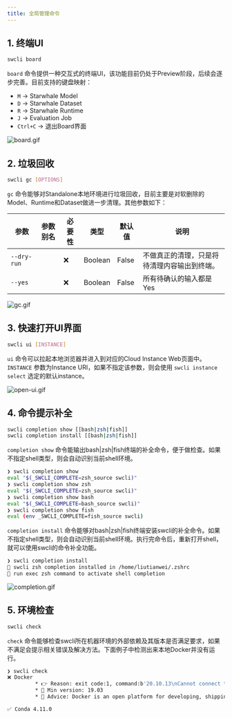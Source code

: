 ```yaml
---
title: 全局管理命令
---
```


## 1. 终端UI

```bash
swcli board
```

`board` 命令提供一种交互式的终端UI，该功能目前仍处于Preview阶段，后续会逐步完善。目前支持的键盘映射：

- `M` -> Starwhale Model
- `D` -> Starwhale Dataset
- `R` -> Starwhale Runtime
- `J` -> Evaluation Job
- `Ctrl+C` -> 退出Board界面

![board.gif](../../../img/board.gif)

## 2. 垃圾回收

```bash
swcli gc [OPTIONS]
```

`gc` 命令能够对Standalone本地环境进行垃圾回收，目前主要是对软删除的Model、Runtime和Dataset做进一步清理。其他参数如下：

|参数|参数别名|必要性|类型|默认值|说明|
|------|--------|-------|-----------|-----|-----------|
|`--dry-run`||❌|Boolean|False|不做真正的清理，只是将待清理内容输出到终端。|
|`--yes`||❌|Boolean|False|所有待确认的输入都是Yes|

![gc.gif](../../../img/gc.gif)

## 3. 快速打开UI界面

```bash
swcli ui [INSTANCE]
```

`ui` 命令可以拉起本地浏览器并进入到对应的Cloud Instance Web页面中。`INSTANCE` 参数为Instance URI，如果不指定该参数，则会使用 `swcli instance select` 选定的默认instance。

![open-ui.gif](../../../img/open-ui.gif)

## 4. 命令提示补全

```bash
swcli completion show [[bash|zsh|fish]]
swcli completion install [[bash|zsh|fish]]
```

`completion show` 命令能输出bash|zsh|fish终端的补全命令，便于做检查。如果不指定shell类型，则会自动识别当前shell环境。

```bash
❯ swcli completion show
eval "$(_SWCLI_COMPLETE=zsh_source swcli)"
❯ swcli completion show zsh
eval "$(_SWCLI_COMPLETE=zsh_source swcli)"
❯ swcli completion show bash
eval "$(_SWCLI_COMPLETE=bash_source swcli)"
❯ swcli completion show fish
eval (env _SWCLI_COMPLETE=fish_source swcli)
```

`completion install` 命令能够对bash|zsh|fish终端安装swcli的补全命令。如果不指定shell类型，则会自动识别当前shell环境。执行完命令后，重新打开shell，就可以使用swcli的命令补全功能。

```bash
❯ swcli completion install
👏 swcli zsh completion installed in /home/liutianwei/.zshrc
🍺 run exec zsh command to activate shell completion
```

![completion.gif](../../../img/completion.gif)

## 5. 环境检查

```bash
swcli check
```

`check` 命令能够检查swcli所在机器环境的外部依赖及其版本是否满足要求，如果不满足会提示相关错误及解决方法。下面例子中检测出来本地Docker并没有运行。

```bash
❯ swcli check
❌ Docker
         * 👉 Reason: exit code:1, command:b'20.10.13\nCannot connect to the Docker daemon at unix:///var/run/docker.sock. Is the docker daemon running?\n'
         * 📘 Min version: 19.03
         * 💁 Advice: Docker is an open platform for developing, shipping, and running applications.Starwhale uses Docker to run jobs. You can visit https://docs.docker.com/get-docker/ for more details.

✅ Conda 4.11.0
```
